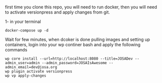 first time you clone this repo, you will need to run docker, then you will need to activate versionpress and apply changes from git.

1- in your terminal
```
docker-compose up -d

```
Wait for few minutes, when dcoker is done pulling images and setting up containers, login into your wp continer bash and apply the following commands

```
wp core install --url=http://localhost:8080 --title=JOSADev --admin_user=admin --admin_password=JOSAIsAwesome --admin_email=dev@josa.org
wp plugin activate versionpress
wp vp apply-changes
```